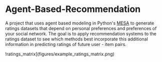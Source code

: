 # Agent-Based-Recommendation

A project that uses agent based modeling in Python's [MESA](https://mesa.readthedocs.io/en/master/index.html) to generate ratings datasets that depend on personal preferences and preferences of your social network. The goal is to apply recommendation systems to the ratings dataset to see which methods best incorporate this additional information in predicting ratings of future user - item pairs.  

!ratings_matrix](figures/example_ratings_matrix.png)